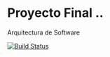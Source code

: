 # Proyecto Final ..
Arquitectura de Software

[![Build Status](https://travis-ci.com/Omarfer/Final-ASW.svg?branch=master)](https://travis-ci.com/Omarfer/Final-ASW)